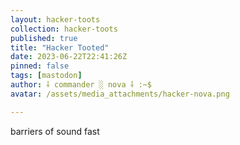 ```yaml
---
layout: hacker-toots
collection: hacker-toots
published: true
title: "Hacker Tooted"
date: 2023-06-22T22:41:26Z
pinned: false
tags: [mastodon]
author: ⸸ commander ░ nova ⸸ :~$
avatar: /assets/media_attachments/hacker-nova.png

---
```


<p>barriers of sound fast</p>


